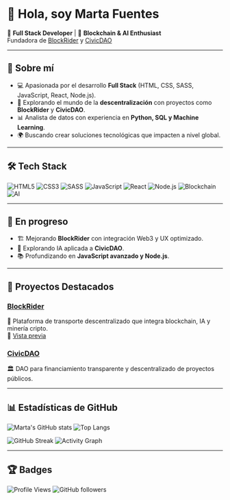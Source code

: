 # 👋 Hola, soy Marta Fuentes

🚀 **Full Stack Developer** | 🔗 **Blockchain & AI Enthusiast**  
Fundadora de [BlockRider](https://github.com/MartaFuentes-mcr/blockrider-landing) y [CivicDAO](https://github.com/MartaFuentes-mcr)  

---

## 🌟 Sobre mí
- 💻 Apasionada por el desarrollo **Full Stack** (HTML, CSS, SASS, JavaScript, React, Node.js).
- 🔗 Explorando el mundo de la **descentralización** con proyectos como **BlockRider** y **CivicDAO**.
- 📊 Analista de datos con experiencia en **Python, SQL y Machine Learning**.
- 🌍 Buscando crear soluciones tecnológicas que impacten a nivel global.

---

## 🛠️ Tech Stack
![HTML5](https://img.shields.io/badge/HTML5-E34F26?style=for-the-badge&logo=html5&logoColor=white)
![CSS3](https://img.shields.io/badge/CSS3-1572B6?style=for-the-badge&logo=css3&logoColor=white)
![SASS](https://img.shields.io/badge/SASS-CC6699?style=for-the-badge&logo=sass&logoColor=white)
![JavaScript](https://img.shields.io/badge/JavaScript-F7DF1E?style=for-the-badge&logo=javascript&logoColor=black)
![React](https://img.shields.io/badge/React-20232A?style=for-the-badge&logo=react&logoColor=61DAFB)
![Node.js](https://img.shields.io/badge/Node.js-43853D?style=for-the-badge&logo=node.js&logoColor=white)
![Blockchain](https://img.shields.io/badge/Blockchain-121D33?style=for-the-badge&logo=bitcoin&logoColor=white)
![AI](https://img.shields.io/badge/AI-6C63FF?style=for-the-badge&logo=openai&logoColor=white)

---

## 🚧 En progreso
- 🏗 Mejorando **BlockRider** con integración Web3 y UX optimizado.
- 🤖 Explorando IA aplicada a **CivicDAO**.
- 📚 Profundizando en **JavaScript avanzado y Node.js**.

---

## 🚀 Proyectos Destacados
### [BlockRider](https://github.com/MartaFuentes-mcr/blockrider-landing)
🚖 Plataforma de transporte descentralizado que integra blockchain, IA y minería cripto.  
🔗 [Vista previa](https://github.com/MartaFuentes-mcr/blockrider-landing)

### [CivicDAO](https://github.com/MartaFuentes-mcr)
🏛 DAO para financiamiento transparente y descentralizado de proyectos públicos.

---

## 📊 Estadísticas de GitHub
![Marta's GitHub stats](https://github-readme-stats.vercel.app/api?username=MartaFuentes-mcr&show_icons=true&theme=radical)
![Top Langs](https://github-readme-stats.vercel.app/api/top-langs/?username=MartaFuentes-mcr&layout=compact&theme=radical)

![GitHub Streak](https://streak-stats.demolab.com?user=MartaFuentes-mcr&theme=radical&hide_border=true)
![Activity Graph](https://github-readme-activity-graph.vercel.app/graph?username=MartaFuentes-mcr&theme=react-dark)

---

## 🏆 Badges
![Profile Views](https://komarev.com/ghpvc/?username=MartaFuentes-mcr&color=blueviolet)
![GitHub followers](https://img.shields.io/github/followers/MartaFuentes-mcr?label=Follow&style=social)

